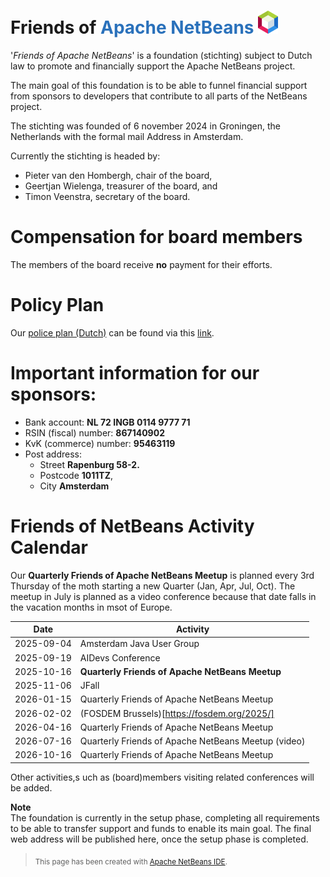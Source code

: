 # Friends of <a href="https://netbeans.org" style="text-decoration: none;color:#2A71BB"><b>Apache NetBeans</b> <img width="32px" heigh="auto" src="apache-netbeans.svg"/></a>

'*Friends of Apache NetBeans*' is a foundation (stichting) subject to Dutch law to promote and financially support
the Apache NetBeans project. 

The main goal of this foundation is to be able to funnel financial support from sponsors to developers that contribute to
all parts of the NetBeans project.

The stichting was founded of 6 november 2024 in Groningen, the Netherlands with the formal mail Address in Amsterdam.

Currently the stichting is headed by:

* Pieter van den Hombergh, chair of the board,
* Geertjan Wielenga, treasurer of the board, and
* Timon Veenstra, secretary of the board.

# Compensation for board members 
The members of the board receive **no** payment for their efforts.

# Policy Plan

Our [police plan (Dutch)](./beleidplan.pdf) can be found via this [link](./beleidplan.pdf).

# Important information for our sponsors:

* Bank account: **NL 72 INGB 0114 9777 71**
* RSIN (fiscal) number: **867140902**
* KvK (commerce) number: **95463119**
* Post address: 
    * Street **Rapenburg 58-2.**
    * Postcode **1011TZ**, 
    * City **Amsterdam**

# Friends of NetBeans Activity Calendar

Our **Quarterly Friends of Apache NetBeans Meetup** is planned 
every 3rd Thursday of the moth starting a new Quarter (Jan, Apr, Jul, Oct).
The meetup in July is planned as a video conference because that date falls in the vacation months in msot of Europe.


| Date          | Activity                                    |
|---------------|---------------------------------------------|
| 2025-09-04    | Amsterdam Java User Group                   |
| 2025-09-19    | AIDevs Conference                           |
| 2025-10-16    | **Quarterly Friends of Apache NetBeans Meetup** |
| 2025-11-06    | JFall                                       |
| 2026-01-15    | Quarterly Friends of Apache NetBeans Meetup |
| 2026-02-02    | (FOSDEM Brussels)[https://fosdem.org/2025/]   |                          |  
| 2026-04-16    | Quarterly Friends of Apache NetBeans Meetup |
| 2026-07-16    | Quarterly Friends of Apache NetBeans Meetup (video) |
| 2026-10-16    | Quarterly Friends of Apache NetBeans Meetup |

Other activities,s uch as (board)members visiting related conferences will be added.

**Note**\
The foundation is currently in the setup phase, completing all requirements to be able to transfer support and funds to enable its main goal.
The final web address will be published here, once the setup phase is completed.

> <sub>This page has been created with [Apache NetBeans IDE](https://netbeans.apache.org/front/main/index.html).</sub>

